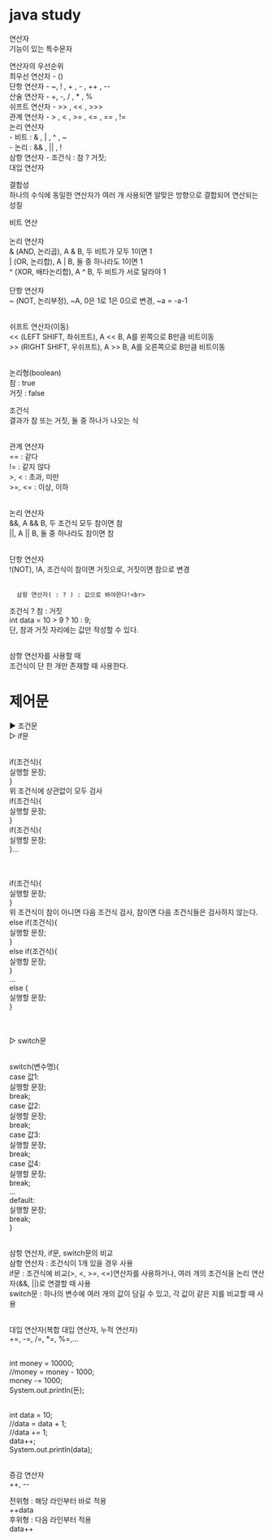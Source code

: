 # java study
연산자<br>
기능이 있는 특수문자<br>

연산자의 우선순위<br>
   최우선 연산자 - ()<br>
   단항 연산자 - ~, ! , + , - , ++ , --<br>
   산술 연산자 - +, -, / , * , %<br>
   쉬프트 연산자 - >> , << , >>><br>
   관계 연산자 - > , < , >= , <= , == , !=<br>
   논리 연산자 <br>
	- 비트 : & , | , ^ , ~<br>
	- 논리 : && , || , ! <br>
   삼항 연산자 - 조건식 : 참 ? 거짓;<br>
   대입 연산자<br>
   
   결합성<br>
   하나의 수식에 동일한 연산자가 여러 개 사용되면 알맞은 방향으로 결합되어 연산되는 성질<br>

비트 연산<br><br>
   논리 연산자<br>
      & (AND, 논리곱), A & B, 두 비트가 모두 1이면 1<br>
      | (OR, 논리합), A | B, 둘 중 하나라도 1이면 1<br>
      ^ (XOR, 배타논리합), A ^ B, 두 비트가 서로 달라야 1<br><br>
   단항 연산자<br>
      ~ (NOT, 논리부정), ~A, 0은 1로 1은 0으로 변경, ~a = -a-1<br><br>

   쉬프트 연산자(이동)<br>
      << (LEFT SHIFT, 좌쉬프트), A << B, A를 왼쪽으로 B만큼 비트이동<br>
      >> (RIGHT SHIFT, 우쉬프트), A >> B, A를 오른쪽으로 B만큼 비트이동<br><br>
      
   논리형(boolean)<br>
   참 : true<br>
   거짓 : false<br>
   
   조건식<br>
   결과가 참 또는 거짓, 둘 중 하나가 나오는 식<br><br>

   관계 연산자<br>
      ==   : 같다<br>
      !=   : 같지 않다<br>
      >, <   : 초과, 미만<br>
      >=, <=   : 이상, 이하<br><br>

   논리 연산자<br>
      &&, A && B, 두 조건식 모두 참이면 참<br>
      ||, A || B, 둘 중 하나라도 참이면 참<br><br>

   단항 연산자<br>
      !(NOT), !A, 조건식이 참이면 거짓으로, 거짓이면 참으로 변경<br><br>
      
      삼항 연산자( : ? ) : 값으로 봐야한다!<br>
   조건식 ? 참 : 거짓<br>
   int data = 10 > 9 ? 10 : 9;<br>
   단, 참과 거짓 자리에는 값만 작성할 수 있다.<br><br>

삼항 연산자를 사용할 때<br>
   조건식이 단 한 개만 존재할 때 사용한다.<br>

# 제어문
▶ 조건문<br>
▷ if문<br><br>

   if(조건식){<br>
      실행할 문장;<br>
   }<br>
   위 조건식에 상관없이 모두 검사<br>
   if(조건식){<br>
      실행할 문장;<br>
   }<br>
   if(조건식){<br>
      실행할 문장;<br>
   }...<br><br><br>


   if(조건식){<br>
      실행할 문장;<br>
   }<br>
   위 조건식이 참이 아니면 다음 조건식 검사, 참이면 다음 조건식들은 검사하지 않는다.<br>
   else if(조건식){<br>
      실행할 문장;<br>
   }<br>
   else if(조건식){<br>
      실행할 문장;<br>
   }<br>
   ...<br>
   else {<br>
      실행할 문장;<br>
   }<br><br><br>


▷ switch문<br><br>

   switch(변수명){<br>
   case 값1:<br>
      실행할 문장;<br>
      break;<br>
   case 값2:<br>
      실행할 문장;<br>
      break;<br>
   case 값3:<br>
      실행할 문장;<br>
      break;<br>
   case 값4:<br>
      실행할 문장;<br>
      break;<br>
   ...<br>
   default:<br>
      실행할 문장;<br>
      break;<br>
   }<br><br>

삼항 연산자, if문, switch문의 비교<br>
   삼항 연산자 : 조건식이 1개 있을 경우 사용<br>
   if문 : 조건식에 비교(>, <, >=, <=)연산자를 사용하거나, 여러 개의 조건식을 논리 연산자(&&, ||)로 연결할 때 사용<br>
   switch문 : 하나의 변수에 여러 개의 값이 담길 수 있고, 각 값이 같은 지를 비교할 때 사용<br><br>

대입 연산자(복합 대입 연산자, 누적 연산자)<br>
   +=, -=, /=, *=, %=,...<br><br>

   int money = 10000;<br>
   //money = money - 1000;<br>
   money -= 1000;<br>
   System.out.println(돈);<br><br>

   int data = 10;<br>
   //data = data + 1;<br>
   //data += 1;<br>
   data++;<br>
   System.out.println(data);<br><br>

증감 연산자<br>
   ++, --<br>

   전위형 : 해당 라인부터 바로 적용<br>
      ++data<br>
   후위형 : 다음 라인부터 적용<br>
      data++<br>
